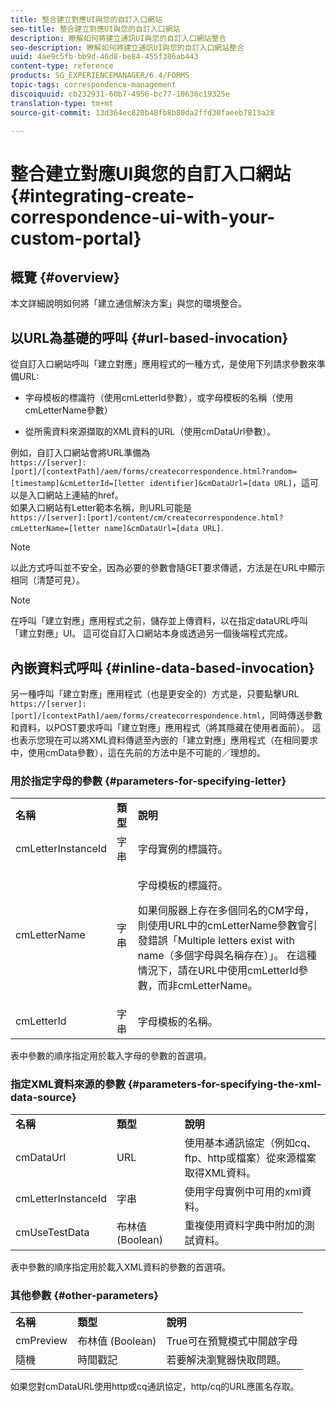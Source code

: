 ```yaml
---
title: 整合建立對應UI與您的自訂入口網站
seo-title: 整合建立對應UI與您的自訂入口網站
description: 瞭解如何將建立通訊UI與您的自訂入口網站整合
seo-description: 瞭解如何將建立通訊UI與您的自訂入口網站整合
uuid: 4ae9c5fb-bb9d-46d8-be84-455f386ab443
content-type: reference
products: SG_EXPERIENCEMANAGER/6.4/FORMS
topic-tags: correspondence-management
discoiquuid: cb232931-60b7-4956-bc77-10636c19325e
translation-type: tm+mt
source-git-commit: 13d364ec820b48fb8b80da2ffd30faeeb7813a28

---
```



# 整合建立對應UI與您的自訂入口網站 {#integrating-create-correspondence-ui-with-your-custom-portal}

## 概覽 {#overview}

本文詳細說明如何將「建立通信解決方案」與您的環境整合。

## 以URL為基礎的呼叫 {#url-based-invocation}

從自訂入口網站呼叫「建立對應」應用程式的一種方式，是使用下列請求參數來準備URL:

* 字母模板的標識符（使用cmLetterId參數），或字母模板的名稱（使用cmLetterName參數）

* 從所需資料來源擷取的XML資料的URL（使用cmDataUrl參數）。

例如，自訂入口網站會將URL準備為\
`https://[server]:[port]/[contextPath]/aem/forms/createcorrespondence.html?random=[timestamp]&cmLetterId=[letter identifier]&cmDataUrl=[data URL]`，這可以是入口網站上連結的href。\
如果入口網站有Letter範本名稱，則URL可能是\
`https://[server]:[port]/content/cm/createcorrespondence.html?cmLetterName=[letter name]&cmDataUrl=[data URL]`.

>[!NOTE]
>
>以此方式呼叫並不安全，因為必要的參數會隨GET要求傳遞，方法是在URL中顯示相同（清楚可見）。

>[!NOTE]
>
>在呼叫「建立對應」應用程式之前，儲存並上傳資料，以在指定dataURL呼叫「建立對應」UI。 這可從自訂入口網站本身或透過另一個後端程式完成。

## 內嵌資料式呼叫 {#inline-data-based-invocation}

另一種呼叫「建立對應」應用程式（也是更安全的）方式是，只要點擊URL `https://[server]:[port]/[contextPath]/aem/forms/createcorrespondence.html`，同時傳送參數和資料，以POST要求呼叫「建立對應」應用程式（將其隱藏在使用者面前）。 這也表示您現在可以將XML資料傳遞至內嵌的「建立對應」應用程式（在相同要求中，使用cmData參數），這在先前的方法中是不可能的／理想的。

### 用於指定字母的參數 {#parameters-for-specifying-letter}

<table> 
 <tbody>
  <tr>
   <td><strong>名稱</strong></td> 
   <td><strong>類型</strong></td> 
   <td><strong>說明</strong></td> 
  </tr>
  <tr>
   <td>cmLetterInstanceId</td> 
   <td>字串</td> 
   <td>字母實例的標識符。</td> 
  </tr>
  <tr>
   <td>cmLetterName</td> 
   <td>字串</td> 
   <td><p>字母模板的標識符。 </p> <p>如果伺服器上存在多個同名的CM字母，則使用URL中的cmLetterName參數會引發錯誤「Multiple letters exist with name（多個字母與名稱存在）」。 在這種情況下，請在URL中使用cmLetterId參數，而非cmLetterName。</p> </td> 
  </tr>
  <tr>
   <td>cmLetterId</td> 
   <td>字串</td> 
   <td>字母模板的名稱。</td> 
  </tr>
 </tbody>
</table>

表中參數的順序指定用於載入字母的參數的首選項。

### 指定XML資料來源的參數 {#parameters-for-specifying-the-xml-data-source}

<table> 
 <tbody>
  <tr>
   <td><strong>名稱</strong></td> 
   <td><strong>類型</strong></td> 
   <td><strong>說明</strong></td> 
  </tr>
  <tr>
   <td>cmDataUrl<br /> </td> 
   <td>URL</td> 
   <td>使用基本通訊協定（例如cq、ftp、http或檔案）從來源檔案取得XML資料。<br /> </td> 
  </tr>
  <tr>
   <td>cmLetterInstanceId</td> 
   <td>字串</td> 
   <td>使用字母實例中可用的xml資料。</td> 
  </tr>
  <tr>
   <td>cmUseTestData</td> 
   <td>布林值 (Boolean)</td> 
   <td>重複使用資料字典中附加的測試資料。</td> 
  </tr>
 </tbody>
</table>

表中參數的順序指定用於載入XML資料的參數的首選項。

### 其他參數 {#other-parameters}

<table> 
 <tbody>
  <tr>
   <td><strong>名稱</strong></td> 
   <td><strong>類型</strong></td> 
   <td><strong>說明</strong></td> 
  </tr>
  <tr>
   <td>cmPreview<br /> </td> 
   <td>布林值 (Boolean)</td> 
   <td>True可在預覽模式中開啟字母<br /> </td> 
  </tr>
  <tr>
   <td>隨機</td> 
   <td>時間戳記</td> 
   <td>若要解決瀏覽器快取問題。</td> 
  </tr>
 </tbody>
</table>

如果您對cmDataURL使用http或cq通訊協定，http/cq的URL應匿名存取。
